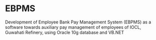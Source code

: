 EBPMS
=====

Development of Employee Bank Pay Management System (EBPMS) as a software towards auxiliary pay management of employees of IOCL, Guwahati Refinery, using Oracle 10g database and VB.NET